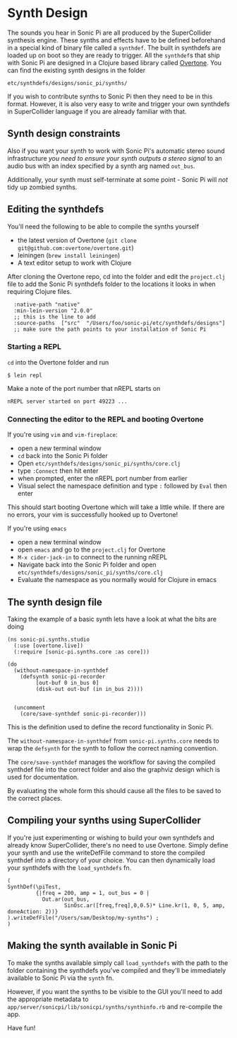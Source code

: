 # Synth Design

The sounds you hear in Sonic Pi are all produced by the SuperCollider
synthesis engine. These synths and effects have to be defined beforehand
in a special kind of binary file called a `synthdef`.  The built in
synthdefs are loaded up on boot so they are ready to trigger. All the
`synthdef`s that ship with Sonic Pi are designed in a Clojure based
library called [Overtone](https://overtone.github.io). You can find the
existing synth designs in the folder

```
etc/synthdefs/designs/sonic_pi/synths/
```

If you wish to contribute synths to Sonic Pi then they need to be in
this format. However, it is also very easy to write and trigger your own
synthdefs in SuperCollider language if you are already familiar with
that.


## Synth design constraints

Also if you want your synth to work with Sonic Pi's automatic stereo
sound infrastructure *you need to ensure your synth outputs a stereo
signal* to an audio bus with an index specified by a synth arg named
`out_bus`.

Additionally, your synth must self-terminate at some point - Sonic Pi
will *not* tidy up zombied synths.


## Editing the synthdefs

You'll need the following to be able to compile the synths yourself

* the latest version of Overtone (`git clone git@github.com:overtone/overtone.git`)
* leiningen (`brew install leiningen`)
* A text editor setup to work with Clojure

After cloning the Overtone repo, cd into the folder and edit the `project.clj` file to add
the Sonic Pi synthdefs folder to the locations it looks in when requiring Clojure files.

```
  :native-path "native"
  :min-lein-version "2.0.0"
  ;; this is the line to add
  :source-paths  ["src"  "/Users/foo/sonic-pi/etc/synthdefs/designs"]
  ;; make sure the path points to your installation of Sonic Pi
```

### Starting a REPL

`cd` into the Overtone folder and run

```
$ lein repl
```

Make a note of the port number that nREPL starts on

```
nREPL server started on port 49223 ...
```

### Connecting the editor to the REPL and booting Overtone

If you're using `vim` and `vim-fireplace`:

  * open a new terminal window
  * `cd` back into the Sonic Pi folder
  * Open `etc/synthdefs/designs/sonic_pi/synths/core.clj`
  * type `:Connect` then hit enter
  * when prompted, enter the nREPL port number from earlier
  * Visual select the namespace definition and type `:` followed by `Eval` then enter

This should start booting Overtone which will take a little while. If there are no errors,
your vim is successfully hooked up to Overtone!

If you're using `emacs`

  * open a new terminal window
  * open `emacs` and go to the `project.clj` for Overtone
  * `M-x cider-jack-in` to connect to the running nREPL
  * Navigate back into the Sonic Pi folder and open `etc/synthdefs/designs/sonic_pi/synths/core.clj`
  * Evaluate the namespace as you normally would for Clojure in emacs

## The synth design file

Taking the example of a basic synth lets have a look at what the bits are doing

```
(ns sonic-pi.synths.studio
  (:use [overtone.live])
  (:require [sonic-pi.synths.core :as core]))

(do
  (without-namespace-in-synthdef
    (defsynth sonic-pi-recorder
         [out-buf 0 in_bus 0]
         (disk-out out-buf (in in_bus 2))))


  (uncomment
    (core/save-synthdef sonic-pi-recorder)))
```

This is the definition used to define the record functionality in Sonic
Pi.

The `without-namespace-in-synthdef` from `sonic-pi.synths.core` needs to
wrap the `defsynth` for the synth to follow the correct naming
convention.

The `core/save-synthdef` manages the workflow for saving the compiled
synthdef file into the correct folder and also the graphviz design which
is used for documentation.

By evaluating the whole form this should cause all the files to be saved
to the correct places.

## Compiling your synths using SuperCollider

If you're just experimenting or wishing to build your own synthdefs and
already know SuperCollider, there's no need to use Overtone. Simply
define your synth and use the writeDefFile command to store the compiled
synthdef into a directory of your choice. You can then dynamically load
your synthdefs with the `load_synthdefs` fn.


    (
    SynthDef(\piTest,
             {|freq = 200, amp = 1, out_bus = 0 |
               Out.ar(out_bus,
                      SinOsc.ar([freq,freq],0,0.5)* Line.kr(1, 0, 5, amp, doneAction: 2))}
    ).writeDefFile("/Users/sam/Desktop/my-synths") ;
    )


## Making the synth available in Sonic Pi

To make the synths available simply call `load_synthdefs` with the path
to the folder containing the synthdefs you've compiled and they'll be
immediately available to Sonic Pi via the `synth` fn.

However, if you want the synths to be visible to the GUI you'll need to
add the appropriate metadata to
`app/server/sonicpi/lib/sonicpi/synths/synthinfo.rb` and re-compile the
app.

Have fun!
